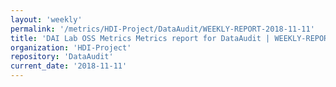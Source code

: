 ```yaml
---
layout: 'weekly'
permalink: '/metrics/HDI-Project/DataAudit/WEEKLY-REPORT-2018-11-11'
title: 'DAI Lab OSS Metrics Metrics report for DataAudit | WEEKLY-REPORT-2018-11-11'
organization: 'HDI-Project'
repository: 'DataAudit'
current_date: '2018-11-11'
---
```

